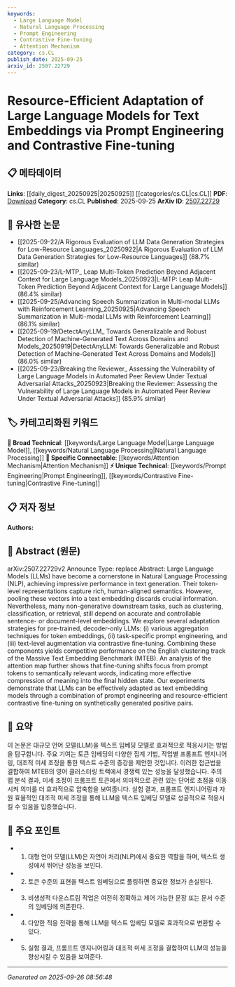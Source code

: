 ```yaml
---
keywords:
  - Large Language Model
  - Natural Language Processing
  - Prompt Engineering
  - Contrastive Fine-tuning
  - Attention Mechanism
category: cs.CL
publish_date: 2025-09-25
arxiv_id: 2507.22729
---
```


<!-- KEYWORD_LINKING_METADATA:
{
  "processed_timestamp": "2025-09-26T08:56:48.565187",
  "vocabulary_version": "1.0",
  "selected_keywords": [
    "Large Language Model",
    "Natural Language Processing",
    "Prompt Engineering",
    "Contrastive Fine-tuning",
    "Attention Mechanism"
  ],
  "rejected_keywords": [],
  "similarity_scores": {
    "Large Language Model": 0.85,
    "Natural Language Processing": 0.8,
    "Prompt Engineering": 0.78,
    "Contrastive Fine-tuning": 0.77,
    "Attention Mechanism": 0.75
  },
  "extraction_method": "AI_prompt_based",
  "budget_applied": true,
  "candidates_json": {
    "candidates": [
      {
        "surface": "Large Language Models",
        "canonical": "Large Language Model",
        "aliases": [
          "LLM",
          "Large Language Models"
        ],
        "category": "broad_technical",
        "rationale": "Central to the paper's focus on adapting models for text embeddings.",
        "novelty_score": 0.3,
        "connectivity_score": 0.9,
        "specificity_score": 0.6,
        "link_intent_score": 0.85
      },
      {
        "surface": "Natural Language Processing",
        "canonical": "Natural Language Processing",
        "aliases": [
          "NLP"
        ],
        "category": "broad_technical",
        "rationale": "Provides context for the domain of application for the discussed techniques.",
        "novelty_score": 0.2,
        "connectivity_score": 0.88,
        "specificity_score": 0.5,
        "link_intent_score": 0.8
      },
      {
        "surface": "Prompt Engineering",
        "canonical": "Prompt Engineering",
        "aliases": [],
        "category": "unique_technical",
        "rationale": "A key technique explored in the paper for adapting language models.",
        "novelty_score": 0.7,
        "connectivity_score": 0.75,
        "specificity_score": 0.8,
        "link_intent_score": 0.78
      },
      {
        "surface": "Contrastive Fine-tuning",
        "canonical": "Contrastive Fine-tuning",
        "aliases": [],
        "category": "unique_technical",
        "rationale": "Describes a novel adaptation strategy for improving text embeddings.",
        "novelty_score": 0.65,
        "connectivity_score": 0.7,
        "specificity_score": 0.85,
        "link_intent_score": 0.77
      },
      {
        "surface": "Attention Map",
        "canonical": "Attention Mechanism",
        "aliases": [
          "Attention Map"
        ],
        "category": "specific_connectable",
        "rationale": "Relevant for understanding how focus shifts during fine-tuning.",
        "novelty_score": 0.5,
        "connectivity_score": 0.82,
        "specificity_score": 0.7,
        "link_intent_score": 0.75
      }
    ],
    "ban_list_suggestions": [
      "text embedding",
      "aggregation techniques",
      "task-specific"
    ]
  },
  "decisions": [
    {
      "candidate_surface": "Large Language Models",
      "resolved_canonical": "Large Language Model",
      "decision": "linked",
      "scores": {
        "novelty": 0.3,
        "connectivity": 0.9,
        "specificity": 0.6,
        "link_intent": 0.85
      }
    },
    {
      "candidate_surface": "Natural Language Processing",
      "resolved_canonical": "Natural Language Processing",
      "decision": "linked",
      "scores": {
        "novelty": 0.2,
        "connectivity": 0.88,
        "specificity": 0.5,
        "link_intent": 0.8
      }
    },
    {
      "candidate_surface": "Prompt Engineering",
      "resolved_canonical": "Prompt Engineering",
      "decision": "linked",
      "scores": {
        "novelty": 0.7,
        "connectivity": 0.75,
        "specificity": 0.8,
        "link_intent": 0.78
      }
    },
    {
      "candidate_surface": "Contrastive Fine-tuning",
      "resolved_canonical": "Contrastive Fine-tuning",
      "decision": "linked",
      "scores": {
        "novelty": 0.65,
        "connectivity": 0.7,
        "specificity": 0.85,
        "link_intent": 0.77
      }
    },
    {
      "candidate_surface": "Attention Map",
      "resolved_canonical": "Attention Mechanism",
      "decision": "linked",
      "scores": {
        "novelty": 0.5,
        "connectivity": 0.82,
        "specificity": 0.7,
        "link_intent": 0.75
      }
    }
  ]
}
-->

# Resource-Efficient Adaptation of Large Language Models for Text Embeddings via Prompt Engineering and Contrastive Fine-tuning

## 📋 메타데이터

**Links**: [[daily_digest_20250925|20250925]] [[categories/cs.CL|cs.CL]]
**PDF**: [Download](https://arxiv.org/pdf/2507.22729.pdf)
**Category**: cs.CL
**Published**: 2025-09-25
**ArXiv ID**: [2507.22729](https://arxiv.org/abs/2507.22729)

## 🔗 유사한 논문
- [[2025-09-22/A Rigorous Evaluation of LLM Data Generation Strategies for Low-Resource Languages_20250922|A Rigorous Evaluation of LLM Data Generation Strategies for Low-Resource Languages]] (88.7% similar)
- [[2025-09-23/L-MTP_ Leap Multi-Token Prediction Beyond Adjacent Context for Large Language Models_20250923|L-MTP: Leap Multi-Token Prediction Beyond Adjacent Context for Large Language Models]] (86.4% similar)
- [[2025-09-25/Advancing Speech Summarization in Multi-modal LLMs with Reinforcement Learning_20250925|Advancing Speech Summarization in Multi-modal LLMs with Reinforcement Learning]] (86.1% similar)
- [[2025-09-19/DetectAnyLLM_ Towards Generalizable and Robust Detection of Machine-Generated Text Across Domains and Models_20250919|DetectAnyLLM: Towards Generalizable and Robust Detection of Machine-Generated Text Across Domains and Models]] (86.0% similar)
- [[2025-09-23/Breaking the Reviewer_ Assessing the Vulnerability of Large Language Models in Automated Peer Review Under Textual Adversarial Attacks_20250923|Breaking the Reviewer: Assessing the Vulnerability of Large Language Models in Automated Peer Review Under Textual Adversarial Attacks]] (85.9% similar)

## 🏷️ 카테고리화된 키워드
**🧠 Broad Technical**: [[keywords/Large Language Model|Large Language Model]], [[keywords/Natural Language Processing|Natural Language Processing]]
**🔗 Specific Connectable**: [[keywords/Attention Mechanism|Attention Mechanism]]
**⚡ Unique Technical**: [[keywords/Prompt Engineering|Prompt Engineering]], [[keywords/Contrastive Fine-tuning|Contrastive Fine-tuning]]

## 📋 저자 정보

**Authors:** 

## 📄 Abstract (원문)

arXiv:2507.22729v2 Announce Type: replace 
Abstract: Large Language Models (LLMs) have become a cornerstone in Natural Language Processing (NLP), achieving impressive performance in text generation. Their token-level representations capture rich, human-aligned semantics. However, pooling these vectors into a text embedding discards crucial information. Nevertheless, many non-generative downstream tasks, such as clustering, classification, or retrieval, still depend on accurate and controllable sentence- or document-level embeddings. We explore several adaptation strategies for pre-trained, decoder-only LLMs: (i) various aggregation techniques for token embeddings, (ii) task-specific prompt engineering, and (iii) text-level augmentation via contrastive fine-tuning. Combining these components yields competitive performance on the English clustering track of the Massive Text Embedding Benchmark (MTEB). An analysis of the attention map further shows that fine-tuning shifts focus from prompt tokens to semantically relevant words, indicating more effective compression of meaning into the final hidden state. Our experiments demonstrate that LLMs can be effectively adapted as text embedding models through a combination of prompt engineering and resource-efficient contrastive fine-tuning on synthetically generated positive pairs.

## 📝 요약

이 논문은 대규모 언어 모델(LLM)을 텍스트 임베딩 모델로 효과적으로 적응시키는 방법을 탐구합니다. 주요 기여는 토큰 임베딩의 다양한 집계 기법, 작업별 프롬프트 엔지니어링, 대조적 미세 조정을 통한 텍스트 수준의 증강을 제안한 것입니다. 이러한 접근법을 결합하여 MTEB의 영어 클러스터링 트랙에서 경쟁력 있는 성능을 달성했습니다. 주의 맵 분석 결과, 미세 조정이 프롬프트 토큰에서 의미적으로 관련 있는 단어로 초점을 이동시켜 의미를 더 효과적으로 압축함을 보여줍니다. 실험 결과, 프롬프트 엔지니어링과 자원 효율적인 대조적 미세 조정을 통해 LLM을 텍스트 임베딩 모델로 성공적으로 적응시킬 수 있음을 입증했습니다.

## 🎯 주요 포인트

- 1. 대형 언어 모델(LLM)은 자연어 처리(NLP)에서 중요한 역할을 하며, 텍스트 생성에서 뛰어난 성능을 보인다.
- 2. 토큰 수준의 표현을 텍스트 임베딩으로 풀링하면 중요한 정보가 손실된다.
- 3. 비생성적 다운스트림 작업은 여전히 정확하고 제어 가능한 문장 또는 문서 수준의 임베딩에 의존한다.
- 4. 다양한 적응 전략을 통해 LLM을 텍스트 임베딩 모델로 효과적으로 변환할 수 있다.
- 5. 실험 결과, 프롬프트 엔지니어링과 대조적 미세 조정을 결합하여 LLM의 성능을 향상시킬 수 있음을 보여준다.


---

*Generated on 2025-09-26 08:56:48*